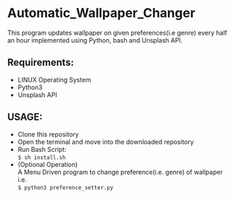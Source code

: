 # Automatic_Wallpaper_Changer
This program updates wallpaper on given preferences(i.e genre) every half an hour implemented using Python, bash and Unsplash API.
## Requirements:
* LINUX Operating System
* Python3
* Unsplash API
## USAGE:
* Clone this  repository
* Open the terminal and move into the downloaded repository
* Run Bash Script:<br/>
 `$ sh install.sh`
* (Optional Operation)<br/>
  A Menu Driven program to change preference(i.e. genre) of wallpaper i.e.<br/>
  `$ python3 preference_setter.py `

